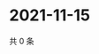 # 2021-11-15

共 0 条

<!-- BEGIN WEIBO -->
<!-- 最后更新时间 Mon Nov 15 2021 01:09:13 GMT+0800 (China Standard Time) -->

<!-- END WEIBO -->
